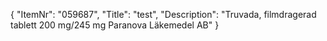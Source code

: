 {
  "ItemNr": "059687",
  "Title": "test",
  "Description": "Truvada, filmdragerad tablett 200 mg/245 mg Paranova Läkemedel AB"
}